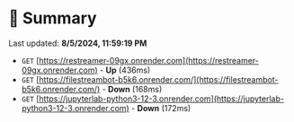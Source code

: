 # 📖 Summary
Last updated: **8/5/2024, 11:59:19 PM**

- `GET` [https://restreamer-09gx.onrender.com](https://restreamer-09gx.onrender.com) - **Up** (436ms)
- `GET` [https://filestreambot-b5k6.onrender.com/](https://filestreambot-b5k6.onrender.com/) - **Down** (168ms)
- `GET` [https://jupyterlab-python3-12-3.onrender.com](https://jupyterlab-python3-12-3.onrender.com) - **Down** (172ms)
